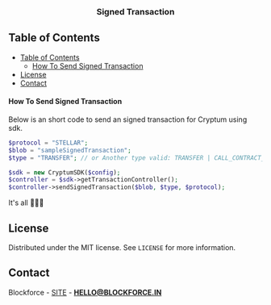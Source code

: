 <br />
<p align="center">
  <h3 align="center">Signed Transaction</h3>
</p>

<!-- TABLE OF CONTENTS -->

## Table of Contents

- [Table of Contents](#table-of-contents)
    - [How To Send Signed Transaction](#how-to-send-signed-transaction)
- [License](#license)
- [Contact](#contact)

#### How To Send Signed Transaction

Below is an short code to send an signed transaction for Cryptum using sdk.

```php
$protocol = "STELLAR";
$blob = "sampleSignedTransaction";
$type = "TRANSFER"; // or Another type valid: TRANSFER | CALL_CONTRACT_METHOD | DEPLOY_CONTRACT | CHANGE_TRUST

$sdk = new CryptumSDK($config);
$controller = $sdk->getTransactionController();
$controller->sendSignedTransaction($blob, $type, $protocol);
```

It's all 🤷🏻‍♂️

## License

Distributed under the MIT license. See `LICENSE` for more information.

## Contact

Blockforce - [SITE](https://blockforce.in/) - **HELLO@BLOCKFORCE.IN**
